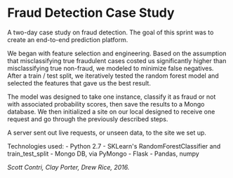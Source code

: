 # Fraud Detection Case Study

A two-day case study on fraud detection. The goal of this sprint was to create an end-to-end prediction platform.

We began with feature selection and engineering. Based on the assumption that misclassifying true fraudulent cases costed us significantly higher than misclassifying true non-fraud, we modeled to minimize false negatives. After a train / test split, we iteratively tested the random forest model and selected the features that gave us the best result.

The model was designed to take one instance, classify it as fraud or not with associated probability scores, then save the results to a Mongo database. We then initialized a site on our local designed to receive one request and go through the previously described steps.

A server sent out live requests, or unseen data, to the site we set up.

Technologies used:
    - Python 2.7
    - SKLearn's RandomForestClassifier and train_test_split
    - Mongo DB, via PyMongo
    - Flask
    - Pandas, numpy



*Scott Contri, Clay Porter, Drew Rice, 2016.*
